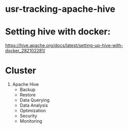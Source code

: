 # usr-tracking-apache-hive
# Setting hive with docker:
https://hive.apache.org/docs/latest/setting-up-hive-with-docker_282102281/


# Cluster
1. Apache Hive
   - Backup
   - Restore
   - Data Querying
   - Data Analysis
   - Optimization
   - Security
   - Monitoring
